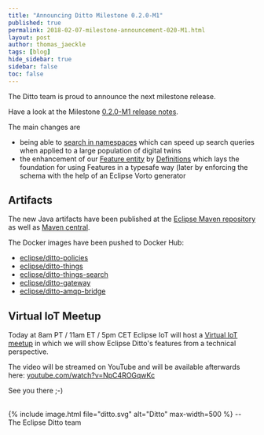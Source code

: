 ```yaml
---
title: "Announcing Ditto Milestone 0.2.0-M1"
published: true
permalink: 2018-02-07-milestone-announcement-020-M1.html
layout: post
author: thomas_jaeckle
tags: [blog]
hide_sidebar: true
sidebar: false
toc: false
---
```


The Ditto team is proud to announce the next milestone release.


Have a look at the Milestone [0.2.0-M1 release notes](release_notes_020-M1.html). 

The main changes are
* being able to [search in namespaces](httpapi-search.html#query-parameters) which can speed up search queries when applied
  to a large population of digital twins
* the enhancement of our [Feature entity](basic-feature.html) by [Definitions](basic-feature.html#feature-definition)
  which lays the foundation for using Features in a typesafe way (later by enforcing the schema with the help of an
  Eclipse Vorto generator


## Artifacts

The new Java artifacts have been published at the [Eclipse Maven repository](https://repo.eclipse.org/content/repositories/ditto/)
as well as [Maven central](https://repo1.maven.org/maven2/org/eclipse/ditto/).

The Docker images have been pushed to Docker Hub:
* [eclipse/ditto-policies](https://hub.docker.com/r/eclipse/ditto-policies/)
* [eclipse/ditto-things](https://hub.docker.com/r/eclipse/ditto-things/)
* [eclipse/ditto-things-search](https://hub.docker.com/r/eclipse/ditto-things-search/)
* [eclipse/ditto-gateway](https://hub.docker.com/r/eclipse/ditto-gateway/)
* [eclipse/ditto-amqp-bridge](https://hub.docker.com/r/eclipse/ditto-amqp-bridge/)


## Virtual IoT Meetup

Today at 8am PT / 11am ET / 5pm CET Eclipse IoT will host a [Virtual IoT meetup](https://www.meetup.com/Virtual-IoT/events/247048104/)
in which we will show Eclipse Ditto's features from a technical perspective.

The video will be streamed on YouTube and will be available afterwards here: [youtube.com/watch?v=NpC4ROGqwKc](https://www.youtube.com/watch?v=NpC4ROGqwKc)

See you there ;-)

<br/>
{% include image.html file="ditto.svg" alt="Ditto" max-width=500 %}
--<br/>
The Eclipse Ditto team
